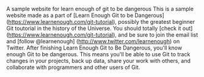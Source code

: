 
A sample website for learn enough of git to be dangerous This is a sample website made as a part of [Learn Enough Git to be Dangerous] (https://www.learnenough.com/git-tutorial), possibly the greatest beginner Git toutorial in the history of the Universe. You should totally [check it out] (https://www.learnenough.com/git-tutorial), and be sure to join the email list and [follow @learnenough] (http://www.twitter.com/learnenough) on Twitter. After finishing Learn Enough Git to Be Dangerous, you'll know enough Git to be dangerous. This means you'll be able to use Git to track changes in your projects, back up data, share your work with others, and collaborate with programmers and other users of Git.